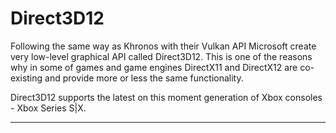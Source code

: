 # Direct3D12

Following the same way as Khronos with their Vulkan API Microsoft create very low-level graphical API called Direct3D12. This is one of the reasons why in some of games and game engines DirectX11 and DirectX12 are co-existing and provide more or less the same functionality.

Direct3D12 supports the latest on this moment generation of Xbox consoles - Xbox Series S|X.

---
